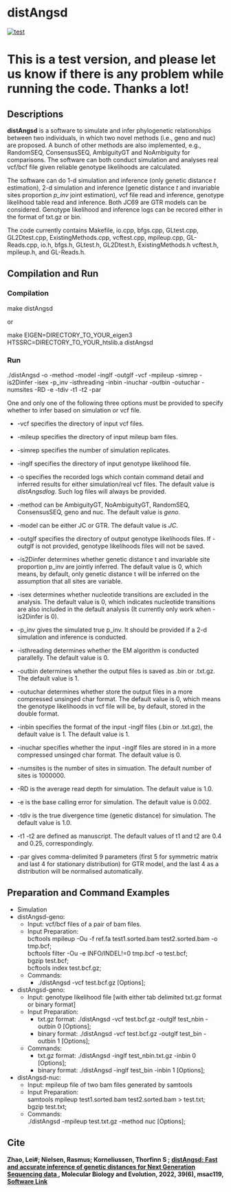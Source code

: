 # distAngsd

[![test](https://github.com/lz398/distAngsd/actions/workflows/make.yml/badge.svg)](https://github.com/lz398/distAngsd/actions/workflows/make.yml)

# This is a test version, and please let us know if there is any problem while running the code. Thanks a lot!
## Descriptions
<strong>distAngsd</strong> is a software to simulate and infer phylogenetic relationships between two individuals, in which two novel methods (i.e., geno and nuc) are proposed. A bunch of other methods are also implemented, e.g., RandomSEQ, ConsensusSEQ, AmbiguityGT and NoAmbiguity for comparisons. The software can both conduct simulation and analyses real vcf/bcf file given reliable genotype likelihoods are calculated.

The software can do 1-d simulation and inference (only genetic distance <em>t</em> estimation), 2-d simulation and inference (genetic distance <em>t</em> and invariable sites proportion <em>p_inv</em> joint estimation), vcf file read and inference, genotype likelihood table read and inference. Both JC69 are GTR models can be considered. Genotype likelihood and inference logs can be recored either in the format of txt.gz or bin.

The code currently contains Makefile, io.cpp, bfgs.cpp, GLtest.cpp, GL2Dtest.cpp, ExistingMethods.cpp, vcftest.cpp, mpileup.cpp, GL-Reads.cpp, io.h, bfgs.h, GLtest.h, GL2Dtest.h, ExistingMethods.h vcftest.h, mpileup.h, and GL-Reads.h.

## Compilation and Run
### Compilation
make distAngsd

or

make EIGEN=DIRECTORY_TO_YOUR_eigen3 HTSSRC=DIRECTORY_TO_YOUR_htslib.a distAngsd
### Run
./distAngsd -o -method -model -inglf -outglf -vcf -mpileup -simrep -is2Dinfer -isex -p_inv -isthreading -inbin -inuchar -outbin -outuchar -numsites -RD -e -tdiv -t1 -t2 -par

One and only one of the following three options must be provided to specify whether to infer based on simulation or vcf file.
* -vcf specifies the directory of input vcf files.

* -mileup specifies the directory of input mileup bam files.

* -simrep specifies the number of simulation replicates.

* -inglf specifies the directory of input genotype likelihood file. 

* -o specifies the recorded logs which contain command detail and inferred results for either simulation/real vcf files. The default value is <em>distAngsdlog</em>. Such log files will always be provided.

* -method can be AmbiguityGT, NoAmbiguityGT, RandomSEQ, ConsensusSEQ, geno and nuc. The default value is <em>geno</em>.

* -model can be either JC or GTR. The default value is <em>JC</em>.

* -outglf specifies the directory of output genotype likelihoods files. If -outglf is not provided, genotype likelihoods files will not be saved. 

* -is2Dinfer determines whether genetic distance t and invariable site proportion p_inv are jointly inferred. The default value is 0, which means, by default, only genetic distance t will be inferred on the assumption that all sites are variable.
* -isex determines whether nucleotide transitions are excluded in the analysis. The default value is 0, which indicates nucleotide transitions are also included in the default analysis (It currently only work when -is2Dinfer is 0). 
* -p_inv gives the simulated true p_inv. It should be provided if a 2-d simulation and inference is conducted.

* -isthreading determines whether the EM algorithm is conducted parallelly. The default value is 0.

* -outbin determines whether the output files is saved as .bin or .txt.gz. The default value is 1.

* -outuchar determines whether store the output files in a more compressed unsinged char format. The default value is 0, which means the genotype likelihoods in vcf file will be, by default, stored in the double format.

* -inbin specifies the format of the input -inglf files (.bin or .txt.gz), the default value is 1. The default value is 1.

* -inuchar specifies whether the input -inglf files are stored in in a more compressed unsinged char format. The default value is 0.

* -numsites is the number of sites in simuation. The default number of sites is 1000000.

* -RD is the average read depth for simulation. The default value is 1.0.

* -e is the base calling error for simulation. The default value is 0.002.

* -tdiv is the true divergence time (genetic distance) for simulation. The default value is 1.0.

* -t1 -t2 are defined as manuscript. The default values of t1 and t2 are 0.4 and 0.25, correspondingly.

* -par gives comma-delimited 9 parameters (first 5 for symmetric matrix and last 4 for stationary distribution) for GTR model, and the last 4 as a distribution will be normalised automatically.

## Preparation and Command Examples
* Simulation
* distAngsd-geno: 
  * Input: vcf/bcf files of a pair of bam files.
  * Input Preparation:\
    bcftools mpileup -Ou -f ref.fa test1.sorted.bam test2.sorted.bam -o tmp.bcf;\
    bcftools filter -Ou -e INFO/INDEL!=0 tmp.bcf -o test.bcf;\
    bgzip test.bcf;\
    bcftools index test.bcf.gz;
  * Commands:
    * ./distAngsd -vcf test.bcf.gz [Options];
* distAngsd-geno: 
  * Input: genotype likelihood file [with either tab delimited txt.gz format or binary format]
  * Input Preparation:
    * txt.gz format: ./distAngsd -vcf test.bcf.gz -outglf test_nbin -outbin 0 [Options];
    * binary format: ./distAngsd -vcf test.bcf.gz -outglf test_bin -outbin 1 [Options];
  * Commands:
    * txt.gz format: ./distAngsd -inglf test_nbin.txt.gz -inbin 0 [Options];
    * binary format: ./distAngsd -inglf test_bin -inbin 1 [Options];
* distAngsd-nuc: 
  * Input: mpileup file of two bam files generated by samtools
  * Input Preparation:\
    samtools mpileup test1.sorted.bam test2.sorted.bam > test.txt;\
    bgzip test.txt;
  * Commands:\
    ./distAngsd -mpileup test.txt.gz -method nuc [Options];
    
## Cite
<b>Zhao, Lei#<b>; Nielsen, Rasmus; Korneliussen, Thorfinn S ; <a href="https://doi.org/10.1093/molbev/msac119"> distAngsd: Fast and accurate inference of genetic distances for Next Generation Sequencing data </a>, Molecular Biology and Evolution, 2022, 39(6), msac119, <a href="https://github.com/lz398/distAngsd"> Software Link </a>
